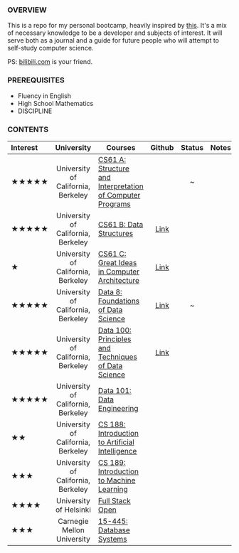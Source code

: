 ### OVERVIEW

This is a repo for my personal bootcamp, heavily inspired by [this](https://www.reddit.com/r/learnprogramming/comments/ortnef/a_super_harsh_guide_to_learning_computer_science/). It's a mix of necessary knowledge to be a developer and subjects of interest. It will serve both as a journal and a guide for future people who will attempt to self-study computer science.

PS: [bilibili.com](https://www.bilibili.com/) is your friend.

### PREREQUISITES

- Fluency in English
- High School Mathematics
- DISCIPLINE

### CONTENTS

|Interest|University|Courses|Github|Status|Notes|
|:-|:-:|-|:-:|:-:|-|
|★★★★★|University of California, Berkeley|[CS61 A: Structure and Interpretation of Computer Programs](https://cs61a.org/)||~||
|★★★★★|University of California, Berkeley|[CS61 B: Data Structures](https://sp21.datastructur.es/)|[Link](https://github.com/orgs/Berkeley-CS61B/repositories)|||
|★|University of California, Berkeley|[CS61 C: Great Ideas in Computer Architecture](https://cs61c.org/fa22/)|[Link](https://github.com/orgs/61c-teach/repositories)|||
|★★★★★|University of California, Berkeley|[Data 8: Foundations of Data Science](http://data8.org/fa22/)|[Link](https://github.com/orgs/data-8/repositories)|~||
|★★★★★|University of California, Berkeley|[Data 100: Principles and Techniques of Data Science](https://ds100.org/sp22/)|[Link](https://github.com/orgs/DS-100/repositories)|||
|★★★★★|University of California, Berkeley|[Data 101: Data Engineering](https://data101.org/)||||
|★★|University of California, Berkeley|[CS 188: Introduction to Artificial Intelligence](https://inst.eecs.berkeley.edu/~cs188/fa22/)||||
|★★★|University of California, Berkeley|[CS 189: Introduction to Machine Learning](https://people.eecs.berkeley.edu/~jrs/189/)||||
|★★★★|University of Helsinki|[Full Stack Open](https://fullstackopen.com/en/)||||
|★★★|Carnegie Mellon University|[15-445: Database Systems](https://15445.courses.cs.cmu.edu/fall2022/)||||
